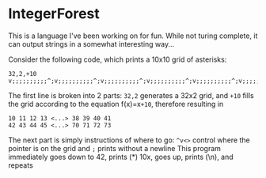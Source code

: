 # IntegerForest
This is a language I've been working on for fun. While not turing complete, it can output strings in a somewhat interesting way...

Consider the following code, which prints a 10x10 grid of asterisks:
```
32,2,+10
v;;;;;;;;;;^;v;;;;;;;;;;^;v;;;;;;;;;;^;v;;;;;;;;;;^;v;;;;;;;;;;^;v;;;;;;;;;;^;v;;;;;;;;;;^;v;;;;;;;;;;^;v;;;;;;;;;;^;v
```
The first line is broken into 2 parts: 
`32,2` generates a 32x2 grid, and `+10` fills the grid according to the equation f(x)=x`+10`, therefore resulting in 
```
10 11 12 13 <...> 38 39 40 41
42 43 44 45 <...> 70 71 72 73
```
The next part is simply instructions of where to go:
`^v<>` control where the pointer is on the grid and `;` prints without a newline
This program immediately goes down to 42, prints (*) 10x, goes up, prints (\n), and repeats 
